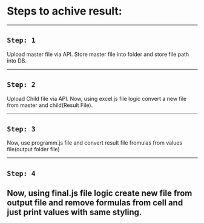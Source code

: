 
# Steps to achive result:
---------------------------------------------------------
`Step: 1`
---------------------------------------------------------
Upload master file via API.
Store master file into folder and store file path into DB.


---------------------------------------------------------
`Step: 2`
---------------------------------------------------------
Upload Child file via API.
Now, using excel.js file logic convert a new file from
master and child(Result File).


---------------------------------------------------------
`Step: 3`
---------------------------------------------------------
Now, use programm.js file and convert result file fromulas
from values file(output folder file)


---------------------------------------------------------
`Step: 4`
---------------------------------------------------------
Now, using final.js file logic create new file from output file
and remove formulas from cell and just print values with same styling.
---------------------------------------------------------



